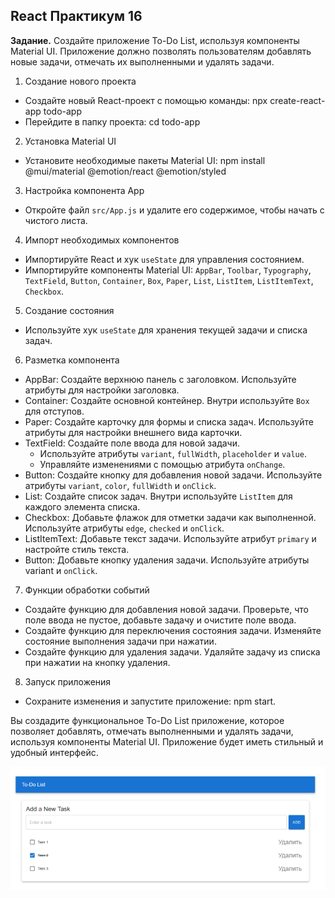 ## React Практикум 16

**Задание.** Создайте приложение To-Do List, используя компоненты Material UI. Приложение должно позволять пользователям добавлять новые задачи, отмечать их выполненными и удалять задачи.

1. Создание нового проекта
- Создайте новый React-проект с помощью команды: npx create-react-app todo-app
- Перейдите в папку проекта: cd todo-app

2. Установка Material UI
- Установите необходимые пакеты Material UI: npm install @mui/material @emotion/react @emotion/styled

3. Настройка компонента App
- Откройте файл `src/App.js` и удалите его содержимое, чтобы начать с чистого листа.

4. Импорт необходимых компонентов
- Импортируйте React и хук `useState` для управления состоянием.
- Импортируйте компоненты Material UI: `AppBar`, `Toolbar`, `Typography`,
`TextField`, `Button`, `Container`, `Box`, `Paper`, `List`, `ListItem`, `ListItemText`, `Checkbox`.

5. Создание состояния
- Используйте хук `useState` для хранения текущей задачи и списка задач.

6. Разметка компонента
- AppBar: Создайте верхнюю панель с заголовком. Используйте атрибуты для настройки заголовка.
- Container: Создайте основной контейнер. Внутри используйте `Box` для отступов.
- Paper: Создайте карточку для формы и списка задач. Используйте атрибуты для настройки внешнего вида карточки.
- TextField: Создайте поле ввода для новой задачи.
    - Используйте атрибуты `variant`, `fullWidth`, `placeholder` и `value`.
    - Управляйте изменениями с помощью атрибута `onChange`.
- Button: Создайте кнопку для добавления новой задачи. Используйте атрибуты `variant`, `color`, `fullWidth` и `onClick`.
- List: Создайте список задач. Внутри используйте `ListItem` для каждого элемента списка.
- Checkbox: Добавьте флажок для отметки задачи как выполненной. Используйте атрибуты `edge`, `checked` и `onClick`.
- ListItemText: Добавьте текст задачи. Используйте атрибут `primary` и настройте стиль текста.
- Button: Добавьте кнопку удаления задачи. Используйте атрибуты variant и `onClick`.

7. Функции обработки событий
- Создайте функцию для добавления новой задачи. Проверьте, что поле ввода не пустое, добавьте задачу и очистите поле ввода.
- Создайте функцию для переключения состояния задачи. Изменяйте состояние выполнения задачи при нажатии.
- Создайте функцию для удаления задачи. Удаляйте задачу из списка при нажатии на кнопку удаления.

8. Запуск приложения
- Сохраните изменения и запустите приложение: npm start. 

Вы создадите функциональное To-Do List приложение, которое позволяет добавлять, отмечать выполненными и удалять задачи, используя компоненты Material UI. Приложение будет иметь стильный и удобный интерфейс.

![alt text](image.png)